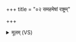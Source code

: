 +++
title = "०२ समहमेषां राष्ट्रम्"

+++
<details><summary>मूलम् (VS)</summary>

सम॒हमे॒षां रा॒ष्ट्रं स्या॑मि॒ समोजो॑ वी॒र्यं१॒॑ बल॑म्। वृ॒श्चामि॒ शत्रू॑णां बा॒हून॒नेन॑ ह॒विषा॒हम् ॥
</details>